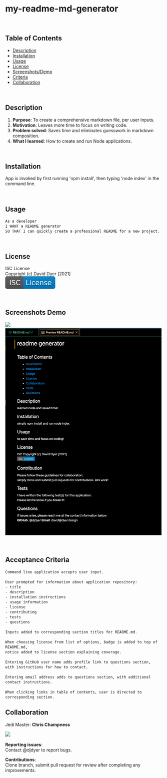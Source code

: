 # my-readme-md-generator

<br />

## Table of Contents

- [Description](#description)
- [Installation](#installation)
- [Usage](#usage)
- [License](#license)
- [Screenshots/Demo](#screenshots-demo)
- [Criteria](#acceptance-criteria)
- [Collaboration](#collaboration)

<br />

## Description

1. **Purpose**: To create a comprehensive markdown file, per user inputs.
2. **Motivation**: Leaves more time to focus on writing code.
3. **Problem solved**: Saves time and eliminates guesswork in markdown composition.
4. **What I learned**: How to create and run Node applications.

<br />

## Installation

App is invoked by first running 'npm install', then typing 'node index' in the command line.

<br />

## Usage

```
As a developer
I WANT a README generator
SO THAT I can quickly create a professional README for a new project.
```

<br />

## License

ISC License  
Copyright (c) David Dyer [2021]  
[![](assets/isc.svg)](./develop/license.txt)

<br />

## Screenshots Demo

<img src="assets/screenrecording.mov" width = "200">

<br />

<img src="assets/screenshot.png" width = "500">

<br />
<br />
<br />

## Acceptance Criteria

```
Command line application accepts user input.

User prompted for information about application repository:
- title
- description
- installation instructions
- usage information
- license
- contributing
- tests
- questions

Inputs added to corresponding section titles for README.md.

When choosing license from list of options, badge is added to top of README.md,
notice added to license section explaining coverage.

Entering GitHub user name adds profile link to questions section,
with instructions for how to contact.

Entering email address adds to questions section, with additional
contact instructions.

When clicking links in table of contents, user is directed to corresponding section.

```

## Collaboration

Jedi Master: **Chris Champness**

[![](https://avatars.githubusercontent.com/u/87551272?v=4?width=220&button=false)](https://github.com/CChampness)

**Reporting issues**:  
Contact @djdyer to report bugs.

**Contributions**:  
Clone branch, submit pull request for review after completing any improvements.
